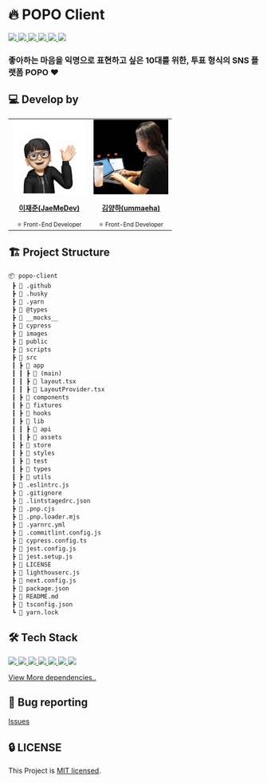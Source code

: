 # 🔥 POPO Client

<a href="https://github.com/Bside-Team-Four/popo-client/actions/workflows/ci.yml">
  <img src="https://img.shields.io/github/actions/workflow/status/Bside-Team-Four/popo-client/ci.yml?branch=main&label=CI&logo=GitHub&style=flat-square" />
</a>

<a href="https://codecov.io/gh/Bside-Team-Four/popo-client">
  <img src="https://codecov.io/gh/Bside-Team-Four/popo-client/branch/main/graph/badge.svg?token=CoOUx1sz1u"/>
</a>

<a href="https://dashboard.cypress.io/projects/tstkk9/runs">
  <img src="https://img.shields.io/endpoint?url=https://dashboard.cypress.io/badge/simple/tstkk9&style=flat-square&logo=cypress">
</a>

<a href="https://github.com/Bside-Team-Four/popo-client/issues?q=is%3Aissue+is%3Aopen+sort%3Aupdated-desc">
  <img src="https://img.shields.io/github/issues/Bside-Team-Four/popo-client?style=flat-square" />
</a>

<a href="https://github.com/Bside-Team-Four/popo-client/blob/main/LICENSE">
  <img src="https://img.shields.io/github/license/Bside-Team-Four/popo-client?style=flat-square">
</a>

<a href="#">
  <img src="https://img.shields.io/github/repo-size/Bside-Team-Four/popo-client?logo=yarn&style=flat-square">
</a>

### 좋아하는 마음을 익명으로 표현하고 싶은 10대를 위한, 투표 형식의 SNS 플랫폼 POPO ❤️

## 💻 Develop by

<table>
  <tr>
    <td align="center"><a href="https://github.com/JaeMeDev"><img src="./images/jaejun.png" width="150x;" alt=""/><br /><p><b>이재준(JaeMeDev)</b></p></a><small>⚛️ Front-End Developer</small></td>
    <td align="center"><a href="https://github.com/ummaeha"><img src="./images/yangha.jpeg" width="150px;" alt=""/><br /><p><b>김양하(ummaeha)</b></p></a><small>⚛️ Front-End Developer</small></td>
  </tr>
</table>

## 🏗 Project Structure

```
📦 popo-client
 ┣ 📂 .github
 ┣ 📂 .husky
 ┣ 📂 .yarn
 ┣ 📂 @types
 ┣ 📂 __mocks__
 ┣ 📂 cypress
 ┣ 📂 images
 ┣ 📂 public
 ┣ 📂 scripts
 ┣ 📂 src
 ┃ ┣ 📂 app
 ┃ ┃ ┣ 📂 (main)
 ┃ ┃ ┣ 📜 layout.tsx
 ┃ ┃ ┣ 📜 LayoutProvider.tsx
 ┃ ┣ 📂 components
 ┃ ┣ 📂 fixtures
 ┃ ┣ 📂 hooks
 ┃ ┣ 📂 lib
 ┃ ┃ ┣ 📂 api
 ┃ ┃ ┣ 📂 assets
 ┃ ┣ 📂 store  
 ┃ ┣ 📂 styles  
 ┃ ┣ 📂 test
 ┃ ┣ 📂 types
 ┃ ┣ 📂 utils
 ┣ 📜 .eslintrc.js
 ┣ 📜 .gitignore
 ┣ 📜 .lintstagedrc.json
 ┣ 📜 .pnp.cjs
 ┣ 📜 .pnp.loader.mjs
 ┣ 📜 .yarnrc.yml
 ┣ 📜 .commitlint.config.js
 ┣ 📜 cypress.config.ts
 ┣ 📜 jest.config.js
 ┣ 📜 jest.setup.js
 ┣ 📜 LICENSE
 ┣ 📜 lighthouserc.js
 ┣ 📜 next.config.js
 ┣ 📜 package.json
 ┣ 📜 README.md
 ┣ 📜 tsconfig.json
 ┗ 📜 yarn.lock
```

## 🛠 Tech Stack

<a href="#">
  <img src="https://img.shields.io/github/package-json/dependency-version/Bside-Team-Four/popo-client/next?logo=next.js&style=for-the-badge">
</a>
<a href="#">
  <img src="https://img.shields.io/github/package-json/dependency-version/Bside-Team-Four/popo-client/react?logo=react&style=for-the-badge">
</a>
<a href="#">
  <img src="https://img.shields.io/github/package-json/dependency-version/Bside-Team-Four/popo-client/@tanstack/react-query?logo=react-query&style=for-the-badge">
</a>
<a href="#">
  <img src="https://img.shields.io/github/package-json/dependency-version/Bside-Team-Four/popo-client/recoil?style=for-the-badge">
</a>
<a href="#">
  <img src="https://img.shields.io/github/package-json/dependency-version/Bside-Team-Four/popo-client/styled-components?logo=styled-components&label=styled-components&style=for-the-badge">
</a>
<a href="#">
  <img src="https://img.shields.io/github/package-json/dependency-version/Bside-Team-Four/popo-client/dev/jest?logo=jest&logoColor=%23C21325&style=for-the-badge">
</a>
<a href="#">
  <img src="https://img.shields.io/github/package-json/dependency-version/Bside-Team-Four/popo-client/dev/cypress?logo=cypress&style=for-the-badge">
</a>

[View More dependencies..](https://github.com/Bside-Team-Four/popo-client/blob/main/package.json)

## 🐛 Bug reporting
[Issues](https://github.com/Bside-Team-Four/popo-client/issues?q=is%3Aissue+is%3Aopen+sort%3Aupdated-desc)

## 🔒 LICENSE
This Project is [MIT licensed](https://github.com/Bside-Team-Four/popo-client/blob/main/LICENSE).
